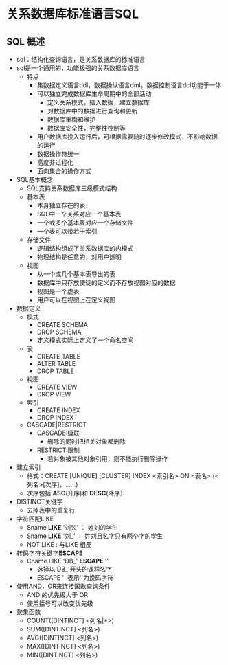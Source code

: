 # 关系数据库标准语言SQL
## SQL 概述
- sql：结构化查询语言，是关系数据库的标准语言
- sql是一个通用的，功能极强的关系数据库语言
	- 特点
		- 集数据定义语言ddl，数据操纵语言dml，数据控制语言dcl功能于一体
		- 可以独立完成数据库生命周期中的全部活动
			- 定义关系模式，插入数据，建立数据库
			- 对数据库中的数据进行查询和更新
			- 数据库重构和维护
			- 数据库安全性，完整性控制等
		- 用户数据库投入运行后，可根据需要随时逐步修改模式，不影响数据的运行
		- 数据操作符统一
		- 高度非过程化
		- 面向集合的操作方式
- SQL基本概念
	- SQL支持关系数据库三级模式结构
	- 基本表
		- 本身独立存在的表
		- SQL中一个关系对应一个基本表
		- 一个或多个基本表对应一个存储文件
		- 一个表可以带若干索引
	- 存储文件
		- 逻辑结构组成了关系数据库的内模式
		- 物理结构是任意的，对用户透明
	- 视图
		- 从一个或几个基本表导出的表
		- 数据库中只存放使徒的定义而不存放视图对应的数据
		- 视图是一个虚表
		- 用户可以在视图上在定义视图
- 数据定义
	- 模式
		- CREATE SCHEMA
		- DROP SCHEMA
		- 定义模式实际上定义了一个命名空间
	- 表	
		- CREATE TABLE
		- ALTER TABLE
		- DROP TABLE 
	- 视图
		- CREATE VIEW
		- DROP VIEW
	- 索引
		- CREATE INDEX
		- DROP INDEX
	- CASCADE|RESTRICT
		- CASCADE:级联
			- 删除的同时把相关对象都删除
		- RESTRICT:限制
			- 若对象被其他对象引用，则不能执行删除操作
- 建立索引
	- 格式：CREATE [UNIQUE] [CLUSTER] INDEX <索引名> ON <表名> (<列名>[次序]，......)
	- 次序包括 **ASC**(升序)和 **DESC**(降序）
- DISTINCT关键字
	- 去掉表中的重复行
- 字符匹配LIKE
	- Sname **LIKE** '刘%' ： 姓刘的学生
	- Sname **LIKE** '刘_' ： 姓刘且名字只有两个字的学生
	- NOT LIKE : 与LIKE 相反
- 转码字符关键字**ESCAPE**
	- Cname LIKE 'DB\_' **ESCAPE** '\'
		- 选择以'DB_'开头的课程名字
		- ESCAPE '\' 表示'\'为换码字符
- 使用AND，OR来连接国歌查询条件
	- AND 的优先级大于 OR
	- 使用括号可以改变优先级
- 聚集函数
	- COUNT([DINTINCT] <列名|*>)
	- SUM([DINTINCT] <列名>)
	- AVG([DINTINCT] <列名>)
	- MAX([DINTINCT] <列名>)
	- MIN([DINTINCT] <列名>)